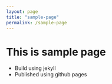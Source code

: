 ```yaml
---
layout: page
title: "sample-page"
permalink: /sample-page
---
```


# This is sample page
- Build using jekyll
- Published using github pages